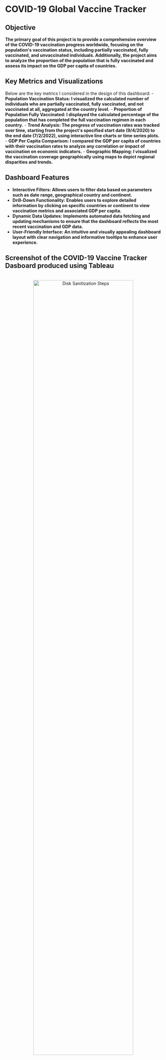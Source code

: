 <h1>COVID-19 Global Vaccine Tracker</h1>

<h2>Objective </h2>

<b>
The primary goal of this project is to provide a comprehensive overview of the COVID-19 vaccination progress worldwide, focusing on the population's vaccination status, including partially vaccinated, fully vaccinated, and unvaccinated individuals. Additionally, the project aims to analyze the proportion of the population that is fully vaccinated and assess its impact on the GDP per capita of countries.</b>


<h2>Key Metrics and Visualizations </h2>
Below are the key metrics I considered in the design of this dashboard:
- <b>Population Vaccination Status: I visualized the calculated number of individuals who are partially vaccinated, fully vaccinated, and not vaccinated at all, aggregated at the country level.</b>
- <b>Proportion of Population Fully Vaccinated: I displayed the calculated percentage of the population that has completed the full vaccination regimen in each country.</b>
- <b>Trend Analysis: The progress of vaccination rates was tracked over time, starting from the project's specified start date (9/4/2020) to the end date (7/2/2022), using interactive line charts or time series plots.</b>
- <b>GDP Per Capita Comparison: I compared the GDP per capita of countries with their vaccination rates to analyze any correlation or impact of vaccination on economic indicators.</b>
- <b>Geographic Mapping: I visualized the vaccination coverage geographically using maps to depict regional disparities and trends.</b>


<h2>Dashboard Features </h2>

- <b>Interactive Filters: Allows users to filter data based on parameters such as date range, geographical country and continent.</b>
- <b>Drill-Down Functionality: Enables users to explore detailed information by clicking on specific countries or continent to view vaccination metrics and associated GDP per capita.</b>
- <b>Dynamic Data Updates: Implements automated data fetching and updating mechanisms to ensure that the dashboard reflects the most recent vaccination and GDP data.</b>
- <b>User-Friendly Interface: An intuitive and visually appealing dashboard layout with clear navigation and informative tooltips to enhance user experience.
</b>


<h2>Screenshot of the COVID-19 Vaccine Tracker Dasboard produced using Tableau </h2>
<p align="center">
 <br/>
<img src="https://i.imgur.com/00hsrds.png" height="80%" width="80%" alt="Disk Sanitization Steps"/>
<br />
<br />
  <br/>

<h2>Tools Used</h2>

- <b>Tableau</b>


 


<h2>Environments Used </h2>

- <b>Tableau Public</b>
- <b>Windows 10</b> 

<b>Dashboard in Tableau [here](https://public.tableau.com/app/profile/priscilla.annor.gyamfi/viz/COVID-19VACCINES_17107829946450/GlobalVaccineTracker)
</b>

